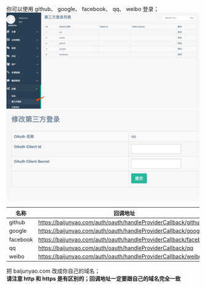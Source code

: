 你可以使用 github、 google、 facebook、 qq、 weibo 登录；  
![](./images/1.png)  
![](./images/2.png)  

名称 | 回调地址
--- | ---
github | https://baijunyao.com/auth/oauth/handleProviderCallback/github 
google | https://baijunyao.com/auth/oauth/handleProviderCallback/google
facebook | https://baijunyao.com/auth/oauth/handleProviderCallback/facebook
qq | https://baijunyao.com/auth/oauth/handleProviderCallback/qq
weibo | https://baijunyao.com/auth/oauth/handleProviderCallback/weibo

把 baijunyao.com 改成你自己的域名；  
**请注意 http 和 https 是有区别的；回调地址一定要跟自己的域名完全一致**  